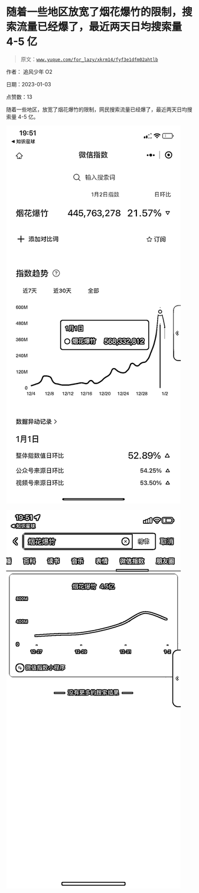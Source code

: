 # 随着一些地区放宽了烟花爆竹的限制，搜索流量已经爆了，最近两天日均搜索量 4-5 亿

> 原文：[`www.yuque.com/for_lazy/xkrm14/fyf3e1dfm02ahtlb`](https://www.yuque.com/for_lazy/xkrm14/fyf3e1dfm02ahtlb)

作者： 追风少年 O2 

日期：2023-01-03 

点赞数：13 

随着一些地区，放宽了烟花爆竹的限制，网民搜索流量已经爆了，最近两天日均搜索量 4-5 亿。 

![](img/b663d2db34eb8ca0824bb8827547f91f.png) 

![](img/a8b7f9d6913908ba40da31f9c8487c91.png)  

